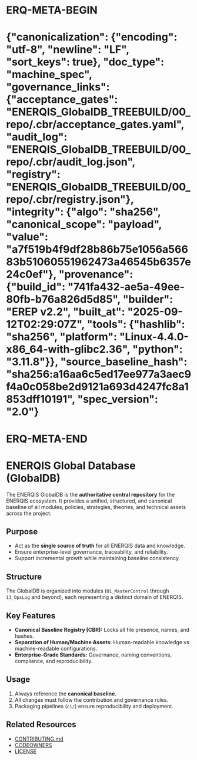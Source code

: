 # ERQ-META-BEGIN
# {"canonicalization": {"encoding": "utf-8", "newline": "LF", "sort_keys": true}, "doc_type": "machine_spec", "governance_links": {"acceptance_gates": "ENERQIS_GlobalDB_TREEBUILD/00_repo/.cbr/acceptance_gates.yaml", "audit_log": "ENERQIS_GlobalDB_TREEBUILD/00_repo/.cbr/audit_log.json", "registry": "ENERQIS_GlobalDB_TREEBUILD/00_repo/.cbr/registry.json"}, "integrity": {"algo": "sha256", "canonical_scope": "payload", "value": "a7f519b4f9df28b86b75e1056a56683b51060551962473a46545b6357e24c0ef"}, "provenance": {"build_id": "741fa432-ae5a-49ee-80fb-b76a826d5d85", "builder": "EREP v2.2", "built_at": "2025-09-12T02:29:07Z", "tools": {"hashlib": "sha256", "platform": "Linux-4.4.0-x86_64-with-glibc2.36", "python": "3.11.8"}}, "source_baseline_hash": "sha256:a16aa6c5ed17ee977a3aec9f4a0c058be2d9121a693d4247fc8a1853dff10191", "spec_version": "2.0"}
# ERQ-META-END
# ENERQIS Global Database (GlobalDB)

The ENERQIS GlobalDB is the **authoritative central repository** for the ENERQIS ecosystem.
It provides a unified, structured, and canonical baseline of all modules, policies, strategies, theories, and technical assets across the project.

## Purpose
- Act as the **single source of truth** for all ENERQIS data and knowledge.
- Ensure enterprise-level governance, traceability, and reliability.
- Support incremental growth while maintaining baseline consistency.

## Structure
The GlobalDB is organized into modules (`01_MasterControl` through `13_OpsLog` and beyond), each representing a distinct domain of ENERQIS.

## Key Features
- **Canonical Baseline Registry (CBR):** Locks all file presence, names, and hashes.
- **Separation of Human/Machine Assets:** Human-readable knowledge vs machine-readable configurations.
- **Enterprise-Grade Standards:** Governance, naming conventions, compliance, and reproducibility.

## Usage
1. Always reference the **canonical baseline**.
2. All changes must follow the contribution and governance rules.
3. Packaging pipelines (`ci/`) ensure reproducibility and deployment.

## Related Resources
- [CONTRIBUTING.md](./CONTRIBUTING.md)
- [CODEOWNERS](./CODEOWNERS)
- [LICENSE](./LICENSE)
